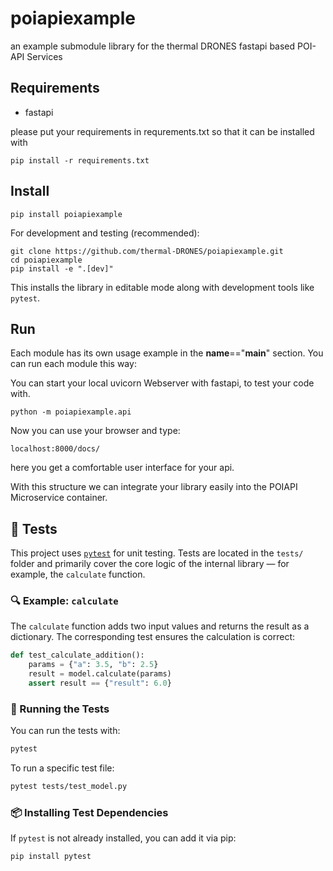 # poiapiexample
an example submodule library for the thermal DRONES fastapi based POI-API Services 


## Requirements

- fastapi


please put your requirements in requrements.txt so that it can be installed with
```
pip install -r requirements.txt  
```

## Install

```
pip install poiapiexample
```

For development and testing (recommended):

```
git clone https://github.com/thermal-DRONES/poiapiexample.git
cd poiapiexample
pip install -e ".[dev]"
```

This installs the library in editable mode along with development tools like `pytest`.

## Run
Each module has its own usage example in the __name__=="__main__" section. You can run each module this way:

You can start your local uvicorn Webserver with fastapi, to test your code with. 
```
python -m poiapiexample.api
```

Now you can use your browser and type:
```
localhost:8000/docs/
```

here you get a comfortable user interface for your api.

With this structure we can integrate your library easily into the POIAPI Microservice container.



## 🧪 Tests

This project uses [`pytest`](https://docs.pytest.org/en/stable/) for unit testing. Tests are located in the `tests/` folder and primarily cover the core logic of the internal library — for example, the `calculate` function.

### 🔍 Example: `calculate`

The `calculate` function adds two input values and returns the result as a dictionary. The corresponding test ensures the calculation is correct:

```python
def test_calculate_addition():
    params = {"a": 3.5, "b": 2.5}
    result = model.calculate(params)
    assert result == {"result": 6.0}
```

### 🏁 Running the Tests

You can run the tests with:

```bash
pytest
```

To run a specific test file:

```bash
pytest tests/test_model.py
```

### 📦 Installing Test Dependencies

If `pytest` is not already installed, you can add it via pip:

```bash
pip install pytest
```
